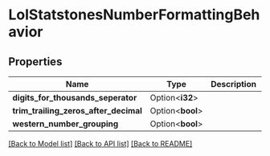 # LolStatstonesNumberFormattingBehavior

## Properties

Name | Type | Description | Notes
------------ | ------------- | ------------- | -------------
**digits_for_thousands_seperator** | Option<**i32**> |  | [optional]
**trim_trailing_zeros_after_decimal** | Option<**bool**> |  | [optional]
**western_number_grouping** | Option<**bool**> |  | [optional]

[[Back to Model list]](../README.md#documentation-for-models) [[Back to API list]](../README.md#documentation-for-api-endpoints) [[Back to README]](../README.md)


